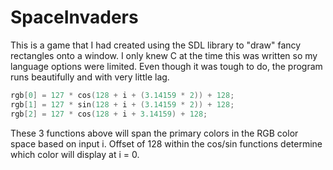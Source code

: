 # SpaceInvaders
This is a game that I had created using the SDL library to "draw" fancy rectangles onto a window.
I only knew C at the time this was written so my language options were limited. Even though it was tough to do, the program runs
beautifully and with very little lag. 
```C
rgb[0] = 127 * cos(128 + i + (3.14159 * 2)) + 128;
rgb[1] = 127 * sin(128 + i + (3.14159 * 2)) + 128;
rgb[2] = 127 * cos(128 + i + 3.14159) + 128;
```
These 3 functions above will span the primary colors in the RGB color space based on input i. 
Offset of 128 within the cos/sin functions determine which color will display at i = 0.

